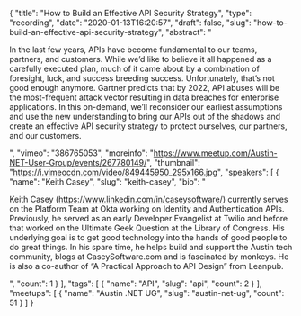 {
  "title": "How to Build an Effective API Security Strategy",
  "type": "recording",
  "date": "2020-01-13T16:20:57",
  "draft": false,
  "slug": "how-to-build-an-effective-api-security-strategy",
  "abstract": "<p>In the last few years, APIs have become fundamental to our teams, partners, and customers. While we’d like to believe it all happened as a carefully executed plan, much of it came about by a combination of foresight, luck, and success breeding success. Unfortunately, that’s not good enough anymore. Gartner predicts that by 2022, API abuses will be the most-frequent attack vector resulting in data breaches for enterprise applications. In this on-demand, we’ll reconsider our earliest assumptions and use the new understanding to bring our APIs out of the shadows and create an effective API security strategy to protect ourselves, our partners, and our customers.</p>",
  "vimeo": "386765053",
  "moreinfo": "https://www.meetup.com/Austin-NET-User-Group/events/267780149/",
  "thumbnail": "https://i.vimeocdn.com/video/849445950_295x166.jpg",
  "speakers": [
    {
      "name": "Keith Casey",
      "slug": "keith-casey",
      "bio": "<p>Keith Casey (https://www.linkedin.com/in/caseysoftware/) currently serves on the Platform Team at Okta working on Identity and Authentication APIs. Previously, he served as an early Developer Evangelist at Twilio and before that worked on the Ultimate Geek Question at the Library of Congress. His underlying goal is to get good technology into the hands of good people to do great things. In his spare time, he helps build and support the Austin tech community, blogs at CaseySoftware.com and is fascinated by monkeys. He is also a co-author of “A Practical Approach to API Design” from Leanpub.</p>",
      "count": 1
    }
  ],
  "tags": [
    {
      "name": "API",
      "slug": "api",
      "count": 2
    }
  ],
  "meetups": [
    {
      "name": "Austin .NET UG",
      "slug": "austin-net-ug",
      "count": 51
    }
  ]
}